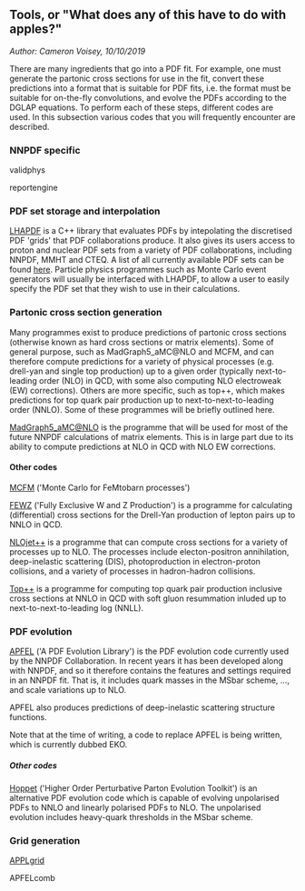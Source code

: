 ## Tools, or  "What does any of this have to do with apples?"

*Author: Cameron Voisey, 10/10/2019*

There are many ingredients that go into a PDF fit. For example, one must generate the partonic cross sections for use in the fit, convert these predictions into a format that is suitable for PDF fits, i.e. the format must be suitable for on-the-fly convolutions, and evolve the PDFs according to the DGLAP equations. To perform each of these steps, different codes are used. In this subsection various codes that you will frequently encounter are described.  

### NNPDF specific

validphys

reportengine

### PDF set storage and interpolation

[LHAPDF](https://lhapdf.hepforge.org/) is a C++ library that evaluates PDFs by intepolating the discretised PDF 'grids' that PDF collaborations produce. It also gives its users access to proton and nuclear PDF sets from a variety of PDF collaborations, including NNPDF, MMHT and CTEQ. A list of all currently available PDF sets can be found [here](https://lhapdf.hepforge.org/pdfsets.html). Particle physics programmes such as Monte Carlo event generators will usually be interfaced with LHAPDF, to allow a user to easily specify the PDF set that they wish to use in their calculations.

### Partonic cross section generation

Many programmes exist to produce predictions of partonic cross sections (otherwise known as hard cross sections or matrix elements). Some of general purpose, such as MadGraph5\_aMC@NLO and MCFM, and can therefore compute predictions for a variety of physical processes (e.g. drell-yan and single top production) up to a given order (typically next-to-leading order (NLO) in QCD, with some also computing NLO electroweak (EW) corrections). Others are more specific, such as top++, which makes predictions for top quark pair production up to next-to-next-to-leading order (NNLO). Some of these programmes will be briefly outlined here.

[MadGraph5\_aMC@NLO](https://launchpad.net/mg5amcnlo) is the programme that will be used for most of the future NNPDF calculations of matrix elements. This is in large part due to its ability to compute predictions at NLO in QCD with NLO EW corrections.

#### Other codes

[MCFM](https://mcfm.fnal.gov/) ('Monte Carlo for FeMtobarn processes')

[FEWZ](https://arxiv.org/abs/1011.3540) ('Fully Exclusive W and Z Production') is a programme for calculating (differential) cross sections for the Drell-Yan production of lepton pairs up to NNLO in QCD.

[NLOjet++](http://www.desy.de/~znagy/Site/NLOJet++.html) is a programme that can compute cross sections for a variety of processes up to NLO. The processes include electon-positron annihilation, deep-inelastic scattering (DIS), photoproduction in electron-proton collisions, and a variety of processes in hadron-hadron collisions.

[Top++](http://www.precision.hep.phy.cam.ac.uk/top-plus-plus/) is a programme for computing top quark pair production inclusive cross sections at NNLO in QCD with soft gluon resummation inluded up to next-to-next-to-leading log (NNLL).

### PDF evolution

[APFEL](https://apfel.hepforge.org/) ('A PDF Evolution Library') is the PDF evolution code currently used by the NNPDF Collaboration. In recent years it has been developed along with NNPDF, and so it therefore contains the features and settings required in an NNPDF fit. That is, it includes quark masses in the MSbar scheme, ..., and scale variations up to NLO.

APFEL also produces predictions of deep-inelastic scattering structure functions.

Note that at the time of writing, a code to replace APFEL is being written, which is currently dubbed EKO.

##### Other codes

[Hoppet](https://hoppet.hepforge.org/) ('Higher Order Perturbative Parton Evolution Toolkit') is an alternative PDF evolution code which is capable of evolving unpolarised PDFs to NNLO and linearly polarised PDFs to NLO. The unpolarised evolution includes heavy-quark thresholds in the MSbar scheme.

### Grid generation 

[APPLgrid](https://applgrid.hepforge.org/)

APFELcomb

